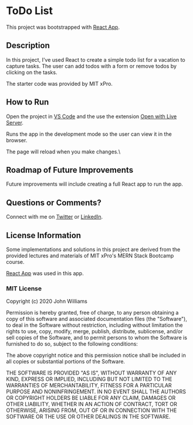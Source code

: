 # ToDo List

This project was bootstrapped with [React App](https://github.com/facebook/create-react-app).

## Description

In this project, I've used React to create a simple todo list for a vacation to capture tasks. The user can add todos with a form or remove todos by clicking on the tasks.

The starter code was provided by MIT xPro.

## How to Run

Open the project in [VS Code](https://code.visualstudio.com/) and the use the extension [Open with Live Server](https://marketplace.visualstudio.com/items?itemName=ritwickdey.LiveServer).

Runs the app in the development mode so the user can view it in the browser.

The page will reload when you make changes.\

## Roadmap of Future Improvements

Future improvements will include creating a full React app to run the app.

## Questions or Comments?

Connect with me on [Twitter](https://twitter.com/kristinedugan) or [LinkedIn](https://linkedin.com/in/kristinedugan).

## License Information

Some implementations and solutions in this project are derived from the provided lectures and materials of MIT xPro's MERN Stack Bootcamp course.

[React App](https://github.com/facebook/create-react-app) was used in this app.

### MIT License

Copyright (c) 2020 John Williams

Permission is hereby granted, free of charge, to any person obtaining a copy of this software and associated documentation files (the "Software"), to deal in the Software without restriction, including without limitation the rights to use, copy, modify, merge, publish, distribute, sublicense, and/or sell copies of the Software, and to permit persons to whom the Software is furnished to do so, subject to the following conditions:

The above copyright notice and this permission notice shall be included in all copies or substantial portions of the Software.

THE SOFTWARE IS PROVIDED "AS IS", WITHOUT WARRANTY OF ANY KIND, EXPRESS OR IMPLIED, INCLUDING BUT NOT LIMITED TO THE WARRANTIES OF MERCHANTABILITY, FITNESS FOR A PARTICULAR PURPOSE AND NONINFRINGEMENT. IN NO EVENT SHALL THE AUTHORS OR COPYRIGHT HOLDERS BE LIABLE FOR ANY CLAIM, DAMAGES OR OTHER LIABILITY, WHETHER IN AN ACTION OF CONTRACT, TORT OR OTHERWISE, ARISING FROM, OUT OF OR IN CONNECTION WITH THE SOFTWARE OR THE USE OR OTHER DEALINGS IN THE SOFTWARE.
